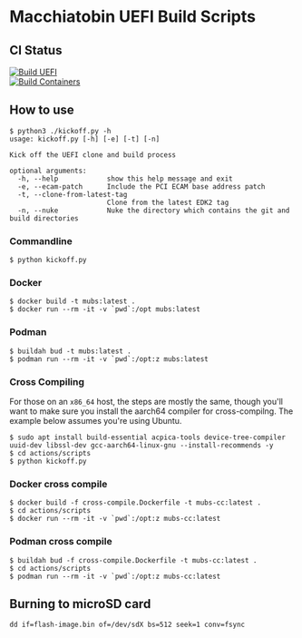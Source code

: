 # Macchiatobin UEFI Build Scripts

## CI Status

[![Build UEFI](https://github.com/AdrianKoshka/macc-uefi-build-script/actions/workflows/build.yml/badge.svg)](https://github.com/AdrianKoshka/macc-uefi-build-script/actions/workflows/build.yml) <br>
[![Build Containers](https://github.com/AdrianKoshka/macc-uefi-build-script/actions/workflows/container.yml/badge.svg)](https://github.com/AdrianKoshka/macc-uefi-build-script/actions/workflows/container.yml)

## How to use

```shell
$ python3 ./kickoff.py -h                     
usage: kickoff.py [-h] [-e] [-t] [-n]

Kick off the UEFI clone and build process

optional arguments:
  -h, --help            show this help message and exit
  -e, --ecam-patch      Include the PCI ECAM base address patch
  -t, --clone-from-latest-tag
                        Clone from the latest EDK2 tag
  -n, --nuke            Nuke the directory which contains the git and build directories
```

### Commandline

```shell
$ python kickoff.py
```

### Docker

```shell
$ docker build -t mubs:latest .
$ docker run --rm -it -v `pwd`:/opt mubs:latest
```

### Podman

```shell
$ buildah bud -t mubs:latest .
$ podman run --rm -it -v `pwd`:/opt:z mubs:latest
```

### Cross Compiling

For those on an `x86_64` host, the steps are mostly the same, though you'll want to make sure you install the aarch64 compiler for cross-compilng. The example below assumes you're using Ubuntu.

```shell
$ sudo apt install build-essential acpica-tools device-tree-compiler uuid-dev libssl-dev gcc-aarch64-linux-gnu --install-recommends -y
$ cd actions/scripts
$ python kickoff.py
```

### Docker cross compile

```shell
$ docker build -f cross-compile.Dockerfile -t mubs-cc:latest .
$ cd actions/scripts
$ docker run --rm -it -v `pwd`:/opt:z mubs-cc:latest
```

### Podman cross compile

```shell
$ buildah bud -f cross-compile.Dockerfile -t mubs-cc:latest .
$ cd actions/scripts
$ podman run --rm -it -v `pwd`:/opt:z mubs-cc:latest
```

## Burning to microSD card

`dd if=flash-image.bin of=/dev/sdX bs=512 seek=1 conv=fsync`
